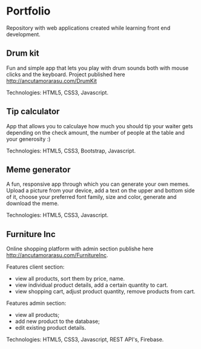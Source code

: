 # Portfolio

Repository with web applications created while learning front end development.

## Drum kit
Fun and simple app that lets you play with drum sounds both with mouse clicks and the keyboard.
Project published here http://ancutamorarasu.com/DrumKit

Technologies: HTML5, CSS3, Javascript.

## Tip calculator
App that allows you to calculaye how much you should tip your waiter gets depending on the check amount, the number of people at the table and your generosity :)

Technologies: HTML5, CSS3, Bootstrap, Javascript.

## Meme generator
A fun, responsive app through which you can generate your own memes. Upload a picture from your device, add a text on the upper and bottom side of it, choose your preferred font family, size and color, generate and download the meme. 

Technologies: HTML5, CSS3, Javascript.
 
 ## Furniture Inc
 Online shopping platform with admin section publishe here http://ancutamorarasu.com/FurnitureInc. 

 Features client section: 
 - view all products, sort them by price, name.
 - view individual product details, add a certain quantity to cart.
 - view shopping cart, adjust product quantity, remove products from cart.
 
Features admin section:
- view all products;
- add new product to the database;
- edit existing product details.

Technologies: HTML5, CSS3, Javascript, REST API's, Firebase.
